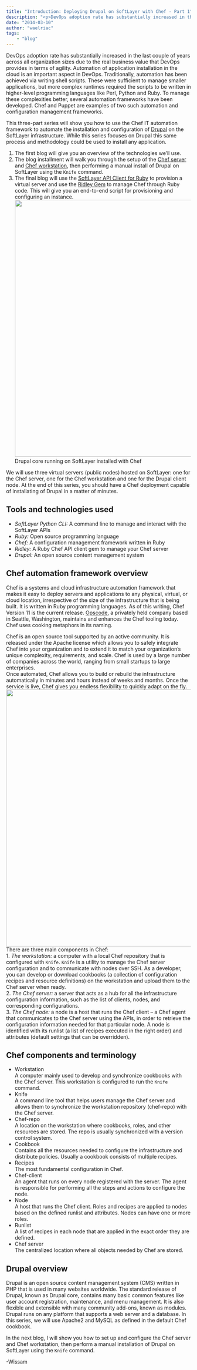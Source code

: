 ```yaml
---
title: "Introduction: Deploying Drupal on SoftLayer with Chef - Part 1"
description: "<p>DevOps adoption rate has substantially increased in the last couple of years across all organization sizes due to the"
date: "2014-03-10"
author: "waelriac"
tags:
    - "blog"
---
```


<p>DevOps adoption rate has substantially increased in the last couple of years across all organization sizes due to the real business value that DevOps provides in terms of agility. Automation of application installation in the cloud is an important aspect in DevOps. Traditionally, automation has been achieved via writing shell scripts. These were sufficient to manage smaller applications, but more complex runtimes required the scripts to be written in higher-level programming languages like Perl, Python and Ruby. To manage these complexities better, several automation frameworks have been developed. Chef and Puppet are examples of two such automation and configuration management frameworks.</p>
<p>This three-part series will show you how to use the Chef IT automation framework to automate the installation and configuration of <a href="http://drupal.org">Drupal</a> on the SoftLayer infrastructure. While this series focuses on Drupal this same process and methodology could be used to install any application.</p>
<ol>
<li>The first blog will give you an overview of the technologies we’ll use.</li>
<li>The blog installment will walk you through the setup of the <a href="http://docs.opscode.com/chef_overview_server.html">Chef server</a> and <a href="http://docs.opscode.com/chef_overview_workstation.html">Chef workstation</a>, then performing a manual install of Drupal on SoftLayer using the <span class="geshifilter"><code class="text geshifilter-text">Knife</code></span> command.</li>
<li>The final blog will use the <a href="https://github.com/softlayer/softlayer-api-ruby-client">SoftLayer API Client for Ruby</a> to provision a virtual server and use the <a href="https://rubygems.org/gems/ridley">Ridley Gem</a> to manage Chef through Ruby code. This will give you an end-to-end script for provisioning and configuring an instance.<br />
<img src="https://sldn.softlayer.com/sites/default/files/drupal.png" width=700 /><br />
Drupal core running on SoftLayer installed with Chef</li>
</ol>
<p>We will use three virtual servers (public nodes) hosted on SoftLayer: one for the Chef server, one for the Chef workstation and one for the Drupal client node. At the end of this series, you should have a Chef deployment capable of installating of Drupal in a matter of minutes.</p>
<h2>Tools and technologies used</h2>
<ul>
<li><em>SoftLayer Python CLI:</em> A command line to manage and interact with the SoftLayer APIs</li>
<li><em>Ruby:</em> Open source programming language </li>
<li><em>Chef:</em> A configuration management framework written in Ruby</li>
<li><em>Ridley:</em> A Ruby Chef API client gem to manage your Chef server</li>
<li><em>Drupal:</em> An open source content management system</li>
</ul>
<h2>Chef automation framework overview</h2>
<p>Chef is a systems and cloud infrastructure automation framework that makes it easy to deploy servers and applications to any physical, virtual, or cloud location, irrespective of the size of the infrastructure that is being built. It is written in Ruby programming languages. As of this writing, Chef Version 11 is the current release. <a href="www.opscode.com">Opscode</a>, a privately held company based in Seattle, Washington, maintains and enhances the Chef tooling today. Chef uses cooking metaphors in its naming.</p>
<p>Chef is an open source tool supported by an active community. It is released under the Apache license which allows you to safely integrate Chef into your organization and to extend it to match your organization’s unique complexity, requirements, and scale. Chef is used by a large number of companies across the world, ranging from small startups to large enterprises.<br />
Once automated, Chef allows you to build or rebuild the infrastructure automatically in minutes and hours instead of weeks and months. Once the service is live, Chef gives you endless flexibility to quickly adapt on the fly.<br />
<img src="https://sldn.softlayer.com/sites/default/files/chef.png" width=700 /><br />
There are three main components in Chef:<br />
1. <em>The workstation:</em> a computer with a local Chef repository that is configured with <span class="geshifilter"><code class="text geshifilter-text">Knife</code></span>. <span class="geshifilter"><code class="text geshifilter-text">Knife</code></span> is a utility to manage the Chef server configuration and to communicate with nodes over SSH. As a developer, you can develop or download cookbooks (a collection of configuration recipes and resource definitions) on the workstation and upload them to the Chef server when ready.<br />
2. <em>The Chef server:</em> a server that acts as a hub for all the infrastructure configuration information, such as the list of clients, nodes, and corresponding configurations.<br />
3. <em>The Chef node:</em> a node is a host that runs the Chef client – a Chef agent that communicates to the Chef server using the APIs, in order to retrieve the configuration information needed for that particular node. A node is identified with its runlist (a list of recipes executed in the right order) and attributes (default settings that can be overridden).</p>
<h2>Chef components and terminology</h2>
<ul>
<li>Workstation<br />
A computer mainly used to develop and synchronize cookbooks with the Chef server. This workstation is configured to run the <span class="geshifilter"><code class="text geshifilter-text">Knife</code></span> command. </li>
<li>Knife<br />
A command line tool that helps users manage the Chef server and allows them to synchronize the workstation repository (chef-repo) with the Chef server.</li>
<li>Chef-repo<br />
A location on the workstation where cookbooks, roles, and other resources are stored. The repo is usually synchronized with a version control system.</li>
<li>Cookbook<br />
Contains all the resources needed to configure the infrastructure and distribute policies. Usually a cookbook consists of multiple recipes.</li>
<li>Recipes<br />
The most fundamental configuration in Chef. </li>
<li>Chef-client<br />
An agent that runs on every node registered with the server. The agent is responsible for performing all the steps and actions to configure the node.</li>
<li>Node<br />
A host that runs the Chef client. Roles and recipes are applied to nodes based on the defined runlist and attributes. Nodes can have one or more roles.</li>
<li>Runlist<br />
A list of recipes in each node that are applied in the exact order they are defined.</li>
<li>Chef server<br />
The centralized location where all objects needed by Chef are stored.</li>
</ul>
<h2>Drupal overview</h2>
<p>Drupal is an open source content management system (CMS) written in PHP that is used in many websites worldwide. The standard release of Drupal, known as Drupal core, contains many basic common features like user account registration, maintenance, and menu management. It is also flexible and extensible with many community add-ons, known as modules. Drupal runs on any platform that supports a web server and a database. In this series, we will use Apache2 and MySQL as defined in the default Chef cookbook.</p>
<p>In the next blog, I will show you how to set up and configure the Chef server and Chef workstation, then perform a manual installation of Drupal on SoftLayer using the <span class="geshifilter"><code class="text geshifilter-text">Knife</code></span> command.</p>
<p>-Wissam</p>

